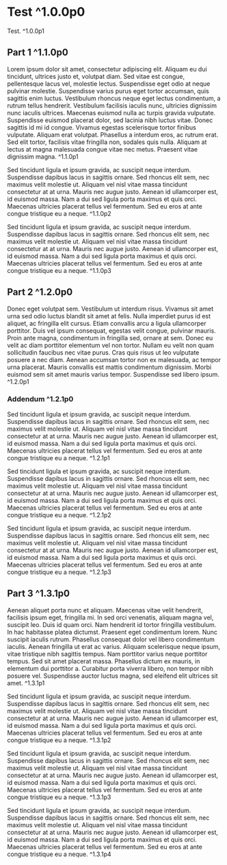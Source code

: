 # Test ^1.0.0p0

Test. ^1.0.0p1

## Part 1 ^1.1.0p0

Lorem ipsum dolor sit amet, consectetur adipiscing elit. Aliquam eu dui tincidunt, ultrices justo et, volutpat diam. Sed vitae est congue, pellentesque lacus vel, molestie lectus. Suspendisse eget odio at neque pulvinar molestie. Suspendisse varius purus eget tortor accumsan, quis sagittis enim luctus. Vestibulum rhoncus neque eget lectus condimentum, a rutrum tellus hendrerit. Vestibulum facilisis iaculis nunc, ultricies dignissim nunc iaculis ultrices. Maecenas euismod nulla ac turpis gravida vulputate. Suspendisse euismod placerat dolor, sed lacinia nibh luctus vitae. Donec sagittis id mi id congue. Vivamus egestas scelerisque tortor finibus vulputate. Aliquam erat volutpat. Phasellus a interdum eros, ac rutrum erat. Sed elit tortor, facilisis vitae fringilla non, sodales quis nulla. Aliquam at lectus at magna malesuada congue vitae nec metus. Praesent vitae dignissim magna. ^1.1.0p1

Sed tincidunt ligula et ipsum gravida, ac suscipit neque interdum. Suspendisse dapibus lacus in sagittis ornare. Sed rhoncus elit sem, nec maximus velit molestie ut. Aliquam vel nisl vitae massa tincidunt consectetur at at urna. Mauris nec augue justo. Aenean id ullamcorper est, id euismod massa. Nam a dui sed ligula porta maximus et quis orci. Maecenas ultricies placerat tellus vel fermentum. Sed eu eros at ante congue tristique eu a neque. ^1.1.0p2

Sed tincidunt ligula et ipsum gravida, ac suscipit neque interdum. Suspendisse dapibus lacus in sagittis ornare. Sed rhoncus elit sem, nec maximus velit molestie ut. Aliquam vel nisl vitae massa tincidunt consectetur at at urna. Mauris nec augue justo. Aenean id ullamcorper est, id euismod massa. Nam a dui sed ligula porta maximus et quis orci. Maecenas ultricies placerat tellus vel fermentum. Sed eu eros at ante congue tristique eu a neque. ^1.1.0p3

## Part 2 ^1.2.0p0

Donec eget volutpat sem. Vestibulum ut interdum risus. Vivamus sit amet urna sed odio luctus blandit sit amet at felis. Nulla imperdiet purus id est aliquet, ac fringilla elit cursus. Etiam convallis arcu a ligula ullamcorper porttitor. Duis vel ipsum consequat, egestas velit congue, pulvinar mauris. Proin ante magna, condimentum in fringilla sed, ornare at sem. Donec eu velit ac diam porttitor elementum vel non tortor. Nullam eu velit non quam sollicitudin faucibus nec vitae purus. Cras quis risus ut leo vulputate posuere a nec diam. Aenean accumsan tortor non ex malesuada, ac tempor urna placerat. Mauris convallis est mattis condimentum dignissim. Morbi euismod sem sit amet mauris varius tempor. Suspendisse sed libero ipsum. ^1.2.0p1

### Addendum ^1.2.1p0

Sed tincidunt ligula et ipsum gravida, ac suscipit neque interdum. Suspendisse dapibus lacus in sagittis ornare. Sed rhoncus elit sem, nec maximus velit molestie ut. Aliquam vel nisl vitae massa tincidunt consectetur at at urna. Mauris nec augue justo. Aenean id ullamcorper est, id euismod massa. Nam a dui sed ligula porta maximus et quis orci. Maecenas ultricies placerat tellus vel fermentum. Sed eu eros at ante congue tristique eu a neque. ^1.2.1p1

Sed tincidunt ligula et ipsum gravida, ac suscipit neque interdum. Suspendisse dapibus lacus in sagittis ornare. Sed rhoncus elit sem, nec maximus velit molestie ut. Aliquam vel nisl vitae massa tincidunt consectetur at at urna. Mauris nec augue justo. Aenean id ullamcorper est, id euismod massa. Nam a dui sed ligula porta maximus et quis orci. Maecenas ultricies placerat tellus vel fermentum. Sed eu eros at ante congue tristique eu a neque. ^1.2.1p2

Sed tincidunt ligula et ipsum gravida, ac suscipit neque interdum. Suspendisse dapibus lacus in sagittis ornare. Sed rhoncus elit sem, nec maximus velit molestie ut. Aliquam vel nisl vitae massa tincidunt consectetur at at urna. Mauris nec augue justo. Aenean id ullamcorper est, id euismod massa. Nam a dui sed ligula porta maximus et quis orci. Maecenas ultricies placerat tellus vel fermentum. Sed eu eros at ante congue tristique eu a neque. ^1.2.1p3


## Part 3 ^1.3.1p0

Aenean aliquet porta nunc et aliquam. Maecenas vitae velit hendrerit, facilisis ipsum eget, fringilla mi. In sed orci venenatis, aliquam magna vel, suscipit leo. Duis id quam orci. Nam hendrerit id tortor fringilla vestibulum. In hac habitasse platea dictumst. Praesent eget condimentum lorem. Nunc suscipit iaculis rutrum. Phasellus consequat dolor vel libero condimentum iaculis. Aenean fringilla ut erat ac varius. Aliquam scelerisque neque ipsum, vitae tristique nibh sagittis tempus. Nam porttitor varius neque porttitor tempus. Sed sit amet placerat massa. Phasellus dictum ex mauris, in elementum dui porttitor a. Curabitur porta viverra libero, non tempor nibh posuere vel. Suspendisse auctor luctus magna, sed eleifend elit ultrices sit amet. ^1.3.1p1

Sed tincidunt ligula et ipsum gravida, ac suscipit neque interdum. Suspendisse dapibus lacus in sagittis ornare. Sed rhoncus elit sem, nec maximus velit molestie ut. Aliquam vel nisl vitae massa tincidunt consectetur at at urna. Mauris nec augue justo. Aenean id ullamcorper est, id euismod massa. Nam a dui sed ligula porta maximus et quis orci. Maecenas ultricies placerat tellus vel fermentum. Sed eu eros at ante congue tristique eu a neque. ^1.3.1p2

Sed tincidunt ligula et ipsum gravida, ac suscipit neque interdum. Suspendisse dapibus lacus in sagittis ornare. Sed rhoncus elit sem, nec maximus velit molestie ut. Aliquam vel nisl vitae massa tincidunt consectetur at at urna. Mauris nec augue justo. Aenean id ullamcorper est, id euismod massa. Nam a dui sed ligula porta maximus et quis orci. Maecenas ultricies placerat tellus vel fermentum. Sed eu eros at ante congue tristique eu a neque. ^1.3.1p3

Sed tincidunt ligula et ipsum gravida, ac suscipit neque interdum. Suspendisse dapibus lacus in sagittis ornare. Sed rhoncus elit sem, nec maximus velit molestie ut. Aliquam vel nisl vitae massa tincidunt consectetur at at urna. Mauris nec augue justo. Aenean id ullamcorper est, id euismod massa. Nam a dui sed ligula porta maximus et quis orci. Maecenas ultricies placerat tellus vel fermentum. Sed eu eros at ante congue tristique eu a neque. ^1.3.1p4